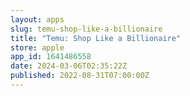 ```yaml
---
layout: apps
slug: temu-shop-like-a-billionaire
title: "Temu: Shop Like a Billionaire"
store: apple
app_id: 1641486558
date: 2024-03-06T02:35:22Z
published: 2022-08-31T07:00:00Z
---
```

